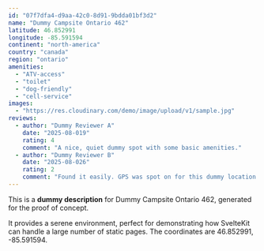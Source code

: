 ```yaml
---
id: "07f7dfa4-d9aa-42c0-8d91-9bdda01bf3d2"
name: "Dummy Campsite Ontario 462"
latitude: 46.852991
longitude: -85.591594
continent: "north-america"
country: "canada"
region: "ontario"
amenities:
  - "ATV-access"
  - "toilet"
  - "dog-friendly"
  - "cell-service"
images:
  - "https://res.cloudinary.com/demo/image/upload/v1/sample.jpg"
reviews:
  - author: "Dummy Reviewer A"
    date: "2025-08-019"
    rating: 4
    comment: "A nice, quiet dummy spot with some basic amenities."
  - author: "Dummy Reviewer B"
    date: "2025-08-026"
    rating: 2
    comment: "Found it easily. GPS was spot on for this dummy location."
---
```


This is a **dummy description** for Dummy Campsite Ontario 462, generated for the proof of concept.

It provides a serene environment, perfect for demonstrating how SvelteKit can handle a large number of static pages. The coordinates are 46.852991, -85.591594.
